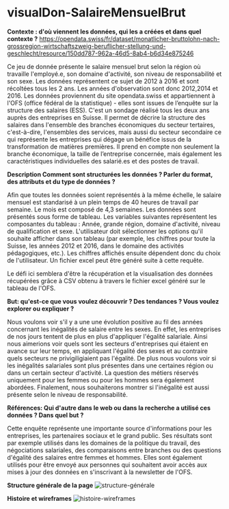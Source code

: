# visualDon-SalaireMensuelBrut

**Contexte : d'où viennent les données, qui les a créées et dans quel contexte ?**
https://opendata.swiss/fr/dataset/monatlicher-bruttolohn-nach-grossregion-wirtschaftszweig-beruflicher-stellung-und-geschlecht/resource/150dd787-962a-46d5-8ab4-b6d34e875246

Ce jeu de donnée présente le salaire mensuel brut selon la région où travaille l'employé.e, son domaine d'activité, son niveau de responsabilité et son sexe. Les données représentent ce sujet de 2012 à 2016 et sont récoltées tous les 2 ans. Les années d'observation sont donc 2012,2014 et 2016.
Les données proviennent du site opendata.swiss et appartiennent à l'OFS (office fédéral de la statistique) - elles sont issues de l’enquête sur la structure des salaires (ESS). 
C'est un sondage réalisé tous les deux ans auprès des entreprises en Suisse. Il permet de décrire la structure des salaires dans l'ensemble des branches économiques du secteur tertaires, c'est-à-dire, l'ensembles des services, mais aussi du secteur secondaire ce qui représente les entreprises qui dégage un bénéfice issus de la transformation de matières premières. Il prend en compte non seulement la branche économique, la taille de l’entreprise concernée, mais également les caractéristiques individuelles des salarié.es et des postes de travail.


**Description Comment sont structurées les données ? Parler du format, des attributs et du type de données ?**

Afin que toutes les données soient représentés à la même échelle, le salaire mensuel est standarisé à un plein temps de 40 heures de travail par semaine. Le mois est composé de 4,3 semaines. Les données sont présentés sous forme de tableau. Les variables suivantes représentent les composantes du tableau : Année, grande région, domaine d'activité, niveau de qualification et sexe. L'utilisateur doit sélectionner les options qu'il souhaite afficher dans son tableau (par exemple, les chiffres pour toute la Suisse, les années 2012 et 2016, dans le domaine des activités pédagogiques, etc.). Les chiffres affichés ensuite dépendent donc du choix de l'utilisateur. Un fichier excel peut être généré suite à cette requête.

Le défi ici semblera d'être la récupération et la visualisation des données récupérées  grâce à CSV obtenu à travers le fichier excel généré sur le tableau de l'OFS.


**But: qu'est-ce que vous voulez découvrir ? Des tendances ? Vous voulez explorer ou expliquer ?**



Nous voulons voir s'il y a une une évolution positive au fil des années concernant les inégalités de salaire entre les sexes. En effet, les entreprises de nos jours tentent de plus en plus d'appliquer l'égalité salariale. Ainsi nous aimerions voir quels sont les secteurs d'entreprises qui étaient en avance sur leur temps, en appliquant l'égalité des sexes et au contraire quels secteurs ne privigiligiaient pas l'égalité. De plus nous voulons voir si les inégalités salariales sont plus présentes dans une certaines région ou dans un certain secteur d'activité. La question des métiers réservés uniquement pour les femmes ou pour les hommes sera également abordées. Finalement, nous souhaiterons montrer si l'inégalité est aussi présente selon le niveau de responsabilité. 

**Références: Qui d'autre dans le web ou dans la recherche a utilisé ces données ? Dans quel but ?**

Cette enquête représente une importante source d'informations pour les entreprises, les partenaires sociaux et le grand public. Ses résultats sont par exemple utilisés dans les domaines de la politique du travail, des négociations salariales, des comparaisons entre branches ou des questions d'égalité des salaires entre femmes et hommes.
Elles sont également utilisés pour être envoyé aux personnes qui souhaitent avoir accès aux mises à jour des données en s'inscrivant à la newsletter de l'OFS.

**Structure générale de la page**
![structure-générale](https://user-images.githubusercontent.com/92160920/157851710-9694aaed-6009-470a-bdca-06a1f91e50fb.png)

**Histoire et wireframes**
![histoire-wireframes](https://user-images.githubusercontent.com/92160920/157851767-1cb24d03-8fab-4156-a7a8-38b6ead92214.png)
